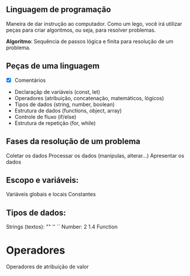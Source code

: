 ## Linguagem de programação

Maneira de dar instrução ao computador.
Como um lego, você irá utilizar peças para criar algoritmos, ou seja, para resolver problemas.

**Algoritmo**: Sequência de passos lógica e finita para resolução de um problema.

## Peças de uma linguagem

- [x] Comentários
- Declaraçãp de variáveis (const, let)
- Operadores (atribuição, concatenação, matemáticos, lógicos)
- Tipos de dados (string, number, boolean)
- Estrutura de dados (functions, object, array)
- Controle de fluxo (if/else)
- Estrutura de repetição (for, while)

## Fases da resolução de um problema

Coletar os dados
Processar os dados (manipulas, alterar...)
Apresentar os dados

## Escopo e variáveis:

Variáveis globais e locais
Constantes

## Tipos de dados:

Strings (textos): ""  ''  ``
Number: 2  1.4
Function

# Operadores

Operadores de atribuição de valor